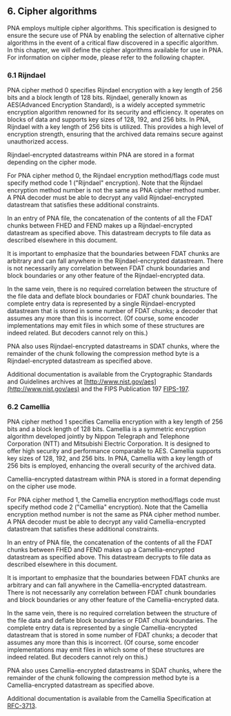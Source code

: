 ## 6. Cipher algorithms

PNA employs multiple cipher algorithms. This specification is designed to ensure the secure use of PNA by enabling the selection of alternative cipher algorithms in the event of a critical flaw discovered in a specific algorithm. In this chapter, we will define the cipher algorithms available for use in PNA. For information on cipher mode, please refer to the following chapter.

### 6.1 Rijndael

PNA cipher method 0 specifies Rijndael encryption with a key length of 256 bits and a block length of 128 bits. Rijndael, generally known as AES(Advanced Encryption Standard), is a widely accepted symmetric encryption algorithm renowned for its security and efficiency. It operates on blocks of data and supports key sizes of 128, 192, and 256 bits. In PNA, Rijndael with a key length of 256 bits is utilized. This provides a high level of encryption strength, ensuring that the archived data remains secure against unauthorized access.

Rijndael-encrypted datastreams within PNA are stored in a format depending on the cipher mode.

For PNA cipher method 0, the Rijndael encryption method/flags code must specify method code 1 ("Rijndael" encryption). Note that the Rijndael encryption method number is not the same as PNA cipher method number. A PNA decoder must be able to decrypt any valid Rijndael-encrypted datastream that satisfies these additional constraints.

In an entry of PNA file, the concatenation of the contents of all the FDAT chunks between FHED and FEND makes up a Rijndael-encrypted datastream as specified above. This datastream decrypts to file data as described elsewhere in this document.

It is important to emphasize that the boundaries between FDAT chunks are arbitrary and can fall anywhere in the Rijndael-encrypted datastream. There is not necessarily any correlation between FDAT chunk boundaries and block boundaries or any other feature of the Rijndael-encrypted data. 

In the same vein, there is no required correlation between the structure of the file data and deflate block boundaries or FDAT chunk boundaries. The complete entry data is represented by a single Rijndael-encrypted datastream that is stored in some number of FDAT chunks; a decoder that assumes any more than this is incorrect. (Of course, some encoder implementations may emit files in which some of these structures are indeed related. But decoders cannot rely on this.)

PNA also uses Rijndael-encrypted datastreams in SDAT chunks, where the remainder of the chunk following the compression method byte is a Rijndael-encrypted datastream as specified above.

Additional documentation is available from the Cryptographic Standards and Guidelines archives at [http://www.nist.gov/aes](http://www.nist.gov/aes) and the FIPS Publication 197 [FIPS-197](https://csrc.nist.gov/publications/detail/fips/197/final).

### 6.2 Camellia

PNA cipher method 1 specifies Camellia encryption with a key length of 256 bits and a block length of 128 bits. Camellia is a symmetric encryption algorithm developed jointly by Nippon Telegraph and Telephone Corporation (NTT) and Mitsubishi Electric Corporation. It is designed to offer high security and performance comparable to AES. Camellia supports key sizes of 128, 192, and 256 bits. In PNA, Camellia with a key length of 256 bits is employed, enhancing the overall security of the archived data.

Camellia-encrypted datastream within PNA is stored in a format depending on the cipher use mode.

For PNA cipher method 1, the Camellia encryption method/flags code must specify method code 2 ("Camellia" encryption). Note that the Camellia encryption method number is not the same as PNA cipher method number. A PNA decoder must be able to decrypt any valid Camellia-encrypted datastream that satisfies these additional constraints.

In an entry of PNA file, the concatenation of the contents of all the FDAT chunks between FHED and FEND makes up a Camellia-encrypted datastream as specified above. This datastream decrypts to file data as described elsewhere in this document.

It is important to emphasize that the boundaries between FDAT chunks are arbitrary and can fall anywhere in the Camellia-encrypted datastream. There is not necessarily any correlation between FDAT chunk boundaries and block boundaries or any other feature of the Camellia-encrypted data. 

In the same vein, there is no required correlation between the structure of the file data and deflate block boundaries or FDAT chunk boundaries. The complete entry data is represented by a single Camellia-encrypted datastream that is stored in some number of FDAT chunks; a decoder that assumes any more than this is incorrect. (Of course, some encoder implementations may emit files in which some of these structures are indeed related. But decoders cannot rely on this.)

PNA also uses Camellia-encrypted datastreams in SDAT chunks, where the remainder of the chunk following the compression method byte is a Camellia-encrypted datastream as specified above.

Additional documentation is available from the Camellia Specification at [RFC-3713](https://datatracker.ietf.org/doc/html/rfc3713).
